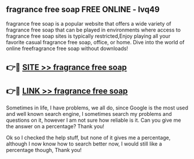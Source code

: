 ## fragrance free soap FREE ONLINE - lvq49

fragrance free soap is a popular website that offers a wide variety of fragrance free soap that can be played in environments where access to fragrance free soap sites is typically restricted,Enjoy playing all your favorite casual fragrance free soap, office, or home. Dive into the world of online freefragrance free soap without downloads!

## 👉🔴 [SITE >> fragrance free soap](http://news.freeplayer.one?title=fragrance_free_soap&ref=FRRE)

## 👉🔴 [LINK >> fragrance free soap](http://news.freeplayer.one?title=fragrance_free_soap&ref=FREE)

Sometimes in life, I have problems, we all do, since Google is the most used and well known search engine, I sometimes search my problems and questions on it, however I am not sure how reliable is it. Can you give me the answer on a percentage? Thank you!

Ok so I checked the help stuff, but none of it gives me a percentage, although I now know how to search better now, I would still like a percentage though, Thank you!